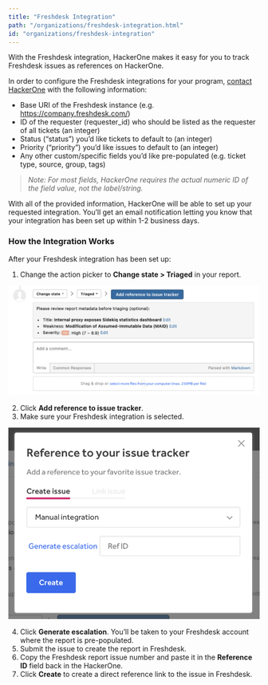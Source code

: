 ```yaml
---
title: "Freshdesk Integration"
path: "/organizations/freshdesk-integration.html"
id: "organizations/freshdesk-integration"
---
```


With the Freshdesk integration, HackerOne makes it easy for you to track Freshdesk issues as references on HackerOne.

In order to configure the Freshdesk integrations for your program, [contact HackerOne](https://support.hackerone.com) with the following information:

- Base URI of the Freshdesk instance (e.g. https://company.freshdesk.com/)
- ID of the requester (requester_id) who should be listed as the requester of all tickets (an integer)
- Status (“status”) you’d like tickets to default to (an integer)
- Priority (“priority”) you’d like issues to default to (an integer)
- Any other custom/specific fields you’d like pre-populated (e.g. ticket type, source, group, tags)

><i>Note: For most fields, HackerOne requires the actual numeric ID of the field value, not the label/string.</i>

With all of the provided information, HackerOne will be able to set up your requested integration. You’ll get an email notification letting you know that your integration has been set up within 1-2 business days.

### How the Integration Works
After your Freshdesk integration has been set up:
1. Change the action picker to **Change state > Triaged** in your report.

![integrations](./images/add-integration-reference.png)

2. Click **Add reference to issue tracker**.
3. Make sure your Freshdesk integration is selected.

![integration](./images/issue-tracker-reference.png)

4. Click **Generate escalation**. You’ll be taken to your Freshdesk account where the report is pre-populated.
3. Submit the issue to create the report in Freshdesk.
4. Copy the Freshdesk report issue number and paste it in the **Reference ID** field back in the HackerOne.
5. Click **Create** to create a direct reference link to the issue in Freshdesk.
